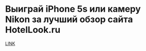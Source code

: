 # Выиграй iPhone 5s или камеру Nikon за лучший обзор сайта HotelLook.ru



[LINK](https://varlamov.ru/948295.html)